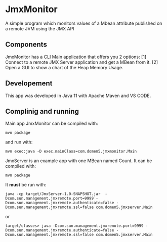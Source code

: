 # JmxMonitor
 A simple program which monitors values of a Mbean attribute published on a remote JVM using the JMX API

## Components
JmxMonitor has a CLI Main application that offers you 2 options:
[1] Connect to a remote JMX Server application and get a MBean from it.
[2] Open a GUI to show a chart of the Heap Memory Usage.

## Developement
This app was developed in Java 11 with Apache Maven and VS CODE.

## Complinig and running
Main app JmxMonitor can be compiled with:
```shell
mvn package
```

and run with:
```shell
mvn exec:java -D exec.mainClass=com.domen5.jmxmonitor.Main
```

JmxServer is an example app with one MBean named Count.
It can be compiled with:
```shell
mvn package
```

It **must** be run with:
```shell
java -cp target/JmxServer-1.0-SNAPSHOT.jar  -Dcom.sun.management.jmxremote.port=9999 -Dcom.sun.management.jmxremote.authenticate=false -Dcom.sun.management.jmxremote.ssl=false com.domen5.jmxserver.Main
```
or 
```shell
target/classes> java -Dcom.sun.management.jmxremote.port=9999 -Dcom.sun.management.jmxremote.authenticate=false -Dcom.sun.management.jmxremote.ssl=false com.domen5.jmxserver.Main
```